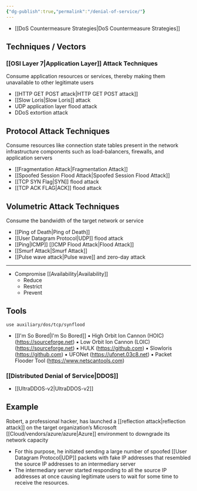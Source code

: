 ```yaml
---
{"dg-publish":true,"permalink":"/denial-of-service/"}
---
```


- [[DoS Countermeasure Strategies\|DoS Countermeasure Strategies]]
## Techniques / Vectors

### [[OSI Layer 7\|Application Layer]] Attack Techniques
 
 Consume application resources or services, thereby making them unavailable to other legitimate users
 
- [[HTTP GET POST attack\|HTTP GET POST attack]]
- [[Slow Loris\|Slow Loris]] attack
- UDP application layer flood attack
- DDoS extortion attack

## Protocol Attack Techniques

Consume resources like connection state tables present in the network infrastructure components such as load-balancers, firewalls, and application servers

- [[Fragmentation Attack\|Fragmentation Attack]]
- [[Spoofed Session Flood Attack\|Spoofed Session Flood Attack]]
- [[TCP SYN Flag\|SYN]] flood attack
- [[TCP ACK FLAG\|ACK]] flood attack

## Volumetric Attack Techniques

Consume the bandwidth of the target network or service

- [[Ping of Death\|Ping of Death]]
- [[User Datagram Protocol\|UDP]] flood attack
- [[Ping\|ICMP]] [[ICMP Flood Attack\|Flood Attack]]
- [[Smurf Attack\|Smurf Attack]]
- [[Pulse wave attack\|Pulse wave]] and zero-day attack

---
- Compromise [[Availability\|Availability]]
	- Reduce
	- Restrict
	- Prevent 

## Tools

```
use auxiliary/dos/tcp/synflood
```


- [[I'm So Bored\|I'm So Bored]]
▪ High Orbit Ion Cannon (HOIC) (https://sourceforge.net) ▪ Low Orbit Ion Cannon (LOIC) (https://sourceforge.net) ▪ HULK (https://github.com) ▪ Slowloris (https://github.com) ▪ UFONet (https://ufonet.03c8.net) ▪ Packet Flooder Tool (https://www.netscantools.com)



### [[Distributed Denial of Service\|DDOS]]

- [[UltraDDOS-v2\|UltraDDOS-v2]]





## Example

Robert, a professional hacker, has launched a [[reflection attack\|reflection attack]] on the target organization’s Microsoft [[Cloud/vendors/azure/azure\|Azure]] environment to downgrade its network capacity
- For this purpose, he initiated sending a large number of spoofed [[User Datagram Protocol\|UDP]] packets with fake IP addresses that resembled the source IP addresses to an intermediary server
- The intermediary server started responding to all the source IP addresses at once causing legitimate users to wait for some time to receive the resources.